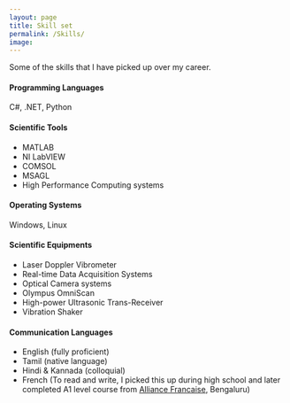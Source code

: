 ```yaml
---
layout: page
title: Skill set
permalink: /Skills/
image: 
---
```


Some of the skills that I have picked up over my career. 

#### Programming Languages

C#, .NET, Python

#### Scientific Tools

- MATLAB
- NI LabVIEW
- COMSOL
- MSAGL
- High Performance Computing systems

#### Operating Systems

Windows, Linux

#### Scientific Equipments

- Laser Doppler Vibrometer
-  Real-time Data Acquisition Systems
-  Optical Camera systems
-  Olympus OmniScan
- High-power Ultrasonic Trans-Receiver
- Vibration Shaker

#### Communication Languages

- English (fully proficient)
- Tamil (native language)
- Hindi & Kannada (colloquial)
- French (To read and write, I picked this up during high school and later completed A1 level course from [Alliance Francaise](http://bangalore.afindia.org/french-classes/), Bengaluru)



